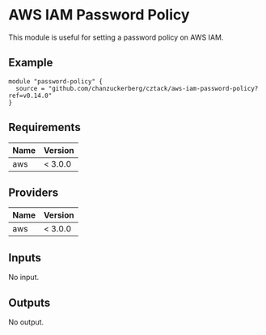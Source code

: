# AWS IAM Password Policy

This module is useful for setting a password policy on AWS IAM.

## Example

```hcl
module "password-policy" {
  source = "github.com/chanzuckerberg/cztack/aws-iam-password-policy?ref=v0.14.0"
}
```

<!-- START -->
## Requirements

| Name | Version |
|------|---------|
| aws | < 3.0.0 |

## Providers

| Name | Version |
|------|---------|
| aws | < 3.0.0 |

## Inputs

No input.

## Outputs

No output.

<!-- END -->
